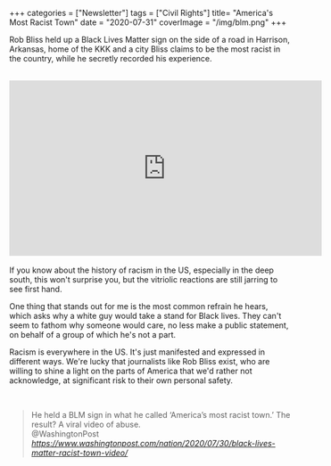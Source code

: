 +++
categories = ["Newsletter"]
tags = ["Civil Rights"]
title= "America's Most Racist Town"
date = "2020-07-31"
coverImage = "/img/blm.png"
+++

Rob Bliss held up a Black Lives Matter sign on the side of a road in Harrison, Arkansas, home of the KKK and a city Bliss claims to be the most racist in the country, while he secretly recorded his experience.

<!--more-->

<br>

<iframe width="560" height="315" src="https://www.youtube.com/embed/ltmlvk9GAto" frameborder="0" allow="accelerometer; autoplay; encrypted-media; gyroscope; picture-in-picture" allowfullscreen></iframe>

<br>
<br>
If you know about the history of racism in the US, especially in the deep south, this won't surprise you, but the vitriolic reactions are still jarring to see first hand. 

One thing that stands out for me is the most common refrain he hears, which asks why a white guy would take a stand for Black lives. They can't seem to fathom why someone would care, no less make a public statement, on behalf of a group of which he's not a part.

Racism is everywhere in the US. It's just manifested and expressed in different ways. We're lucky that journalists like Rob Bliss exist, who are willing to shine a light on the parts of America that we'd rather not acknowledge, at significant risk to their own personal safety.

<br>

<blockquote class="quoteback" darkmode="" data-title="He%20held%20a%20BLM%20sign%20in%20what%20he%20called%20%E2%80%98America%E2%80%99s%20most%20racist%20town.%E2%80%99%20The%20result%3F%20A%20viral%20video%20of%20abuse." data-author="@WashingtonPost" cite="https://www.washingtonpost.com/nation/2020/07/30/black-lives-matter-racist-town-video/">
                      He held a BLM sign in what he called ‘America’s most racist town.’ The result? A viral video of abuse.
                      <footer>@WashingtonPost <cite><a href="https://www.washingtonpost.com/nation/2020/07/30/black-lives-matter-racist-town-video/">https://www.washingtonpost.com/nation/2020/07/30/black-lives-matter-racist-town-video/</a></cite></footer>
                      </blockquote>
                      <script note="" src="https://cdn.jsdelivr.net/gh/Blogger-Peer-Review/quotebacks@1/quoteback.js"></script>
